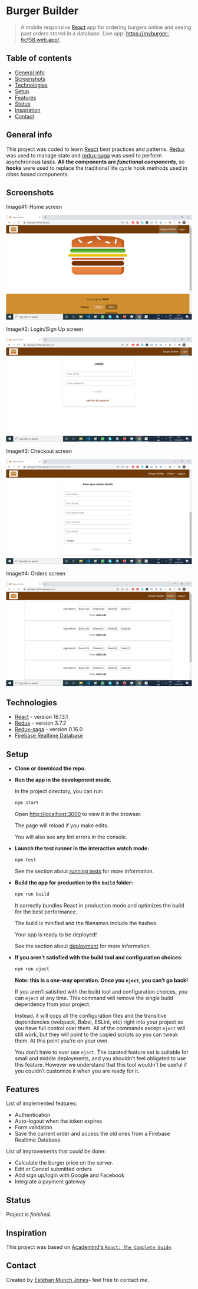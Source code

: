 # Burger Builder
> A mobile responsive [React](https://github.com/facebook/react) app for ordering burgers online and seeing past orders stored in a database. Live app: https://myburger-6cf58.web.app/.



## Table of contents

* [General info](#general-info)
* [Screenshots](#screenshots)
* [Technologies](#technologies)
* [Setup](#setup)
* [Features](#features)
* [Status](#status)
* [Inspiration](#inspiration)
* [Contact](#contact)



## General info

This project was coded to learn [React](https://github.com/facebook/react) best practices and patterns. [Redux](https://github.com/facebook/react) was used to manage state and [redux-saga](https://www.npmjs.com/package/redux-saga) was used to perform asynchronous tasks. **All the components are _functional components_**, so **hooks** were used to replace the traditional life cycle hook methods used in _class based_ components.



## Screenshots

Image#1: Home screen

![home-screen](src/assets/images/image01.png)



Image#2:  Login/Sign Up screen

![home-screen](src/assets/images/image02.png)



Image#3: Checkout screen

![home-screen](src/assets/images/image03.png)



Image#4: Orders screen

![home-screen](src/assets/images/image04.png)



## Technologies

* [React](https://github.com/facebook/react) - version 16.13.1
* [Redux](https://github.com/reduxjs/redux) - version 3.7.2
* [Redux-saga](https://www.npmjs.com/package/redux-saga) - version 0.16.0
* [Firebase Realtime Database](https://firebase.google.com/docs/database)



## Setup

* **Clone or download the repo.**

* **Run the app in the development mode.**

  In the project directory, you can run:  

  ```bash
  npm start
  ```

  Open [http://localhost:3000](http://localhost:3000) to view it in the browser.

  The page will reload if you make edits.

  You will also see any lint errors in the console.

* **Launch the test runner in the interactive watch mode:**

  ```bash
  npm test
  ```

  See the section about [running tests](https://facebook.github.io/create-react-app/docs/running-tests) for more information.

* **Build the app for production to the `build` folder:**

  ````bash
  npm run build
  ````

  It correctly bundles React in production mode and optimizes the build for the best performance.

  The build is minified and the filenames include the hashes.

  Your app is ready to be deployed!

  See the section about [deployment](https://facebook.github.io/create-react-app/docs/deployment) for more information.

* **If you aren’t satisfied with the build tool and configuration choices**:

  ````bash
  npm run eject
  ````

  **Note: this is a one-way operation. Once you `eject`, you can’t go back!**

  If you aren’t satisfied with the build tool and configuration choices, you can `eject` at any time. This command will remove the single build dependency from your project.

  Instead, it will copy all the configuration files and the transitive dependencies (webpack, Babel, ESLint, etc) right into your project so you have full control over them. All of the commands except `eject` will still work, but they will point to the copied scripts so you can tweak them. At this point you’re on your own.

  You don’t have to ever use `eject`. The curated feature set is suitable for small and middle deployments, and you shouldn’t feel obligated to use this feature. However we understand that this tool wouldn’t be useful if you couldn’t customize it when you are ready for it.



## Features
List of implemented features:
* Authentication
* Auto-logout when the token expires
* Form validation
* Save the current order and access the old ones from a Firebase Realtime Database

List of improvements that could be done:

* Calculate the burger price on the server.
* Edit or Cancel submitted orders
* Add sign up/login with Google and Facebook
* Integrate a payment  gateway

## Status
Project is _finished_. 

## Inspiration
This project was based on [Academind's `React: The Complete Guide`](https://pro.academind.com/p/react-the-complete-guide-incl-hooks-react-router-redux).

## Contact
Created by [Esteban Munch Jones](https://www.linkedin.com/in/estebanmunchjones/)- feel free to contact me.

